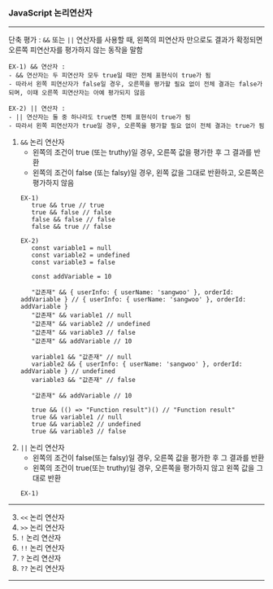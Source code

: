 ### JavaScript 논리연산자

---
단축 평가 : `&&` 또는 `||` 연산자를 사용할 때, 왼쪽의 피연산자 만으로도 결과가 확정되면 오른쪽 피연산자를 평가하지 않는 동작을 말함
~~~
EX-1) && 연산자 :
- && 연산자는 두 피연산자 모두 true일 때만 전체 표현식이 true가 됨
- 따라서 왼쪽 피연산자가 false일 경우, 오른쪽을 평가할 필요 없이 전체 결과는 false가 되며, 이때 오른쪽 피연산자는 아예 평가되지 않음

EX-2) || 연산자 :
- || 연산자는 둘 중 하나라도 true면 전체 표현식이 true가 됨
- 따라서 왼쪽 피연산자가 true일 경우, 오른쪽을 평가할 필요 없이 전체 결과는 true가 됨
~~~

1. `&&` 논리 연산자
   - 왼쪽의 조건이 true (또는 truthy)일 경우, 오른쪽 값을 평가한 후 그 결과를 반환
   - 왼쪽의 조건이 false (또는 falsy)일 경우, 왼쪽 값을 그대로 반환하고, 오른쪽은 평가하지 않음
   ~~~
   EX-1)
      true && true // true
      true && false // false
      false && false // false
      false && true // false
   
   EX-2)
      const variable1 = null
      const variable2 = undefined
      const variable3 = false
   
      const addVariable = 10
   
      "값존재" && { userInfo: { userName: 'sangwoo' }, orderId: addVariable } // { userInfo: { userName: 'sangwoo' }, orderId: addVariable }  
      "값존재" && variable1 // null
      "값존재" && variable2 // undefined
      "값존재" && variable3 // false
      "값존재" && addVariable // 10
   
      variable1 && "값존재" // null
      variable2 && { userInfo: { userName: 'sangwoo' }, orderId: addVariable } // undefined
      variable3 && "값존재" // false
   
      "값존재" && addVariable // 10
   
      true && (() => "Function result")() // "Function result" 
      true && variable1 // null 
      true && variable2 // undefined
      true && variable3 // false
   ~~~
2. `||` 논리 연산자
   - 왼쪽의 조건이 false(또는 falsy)일 경우, 오른쪽 값을 평가한 후 그 결과를 반환
   - 왼쪽의 조건이 true(또는 truthy)일 경우, 오른쪽을 평가하지 않고 왼쪽 값을 그대로 반환
   ~~~
   EX-1)
   ~~~
---
3. `<<` 논리 연산자
4. `>>` 논리 연산자
5. `!` 논리 연산자
6. `!!` 논리 연산자
7. `?` 논리 연산자
8. `??` 논리 연산자
---